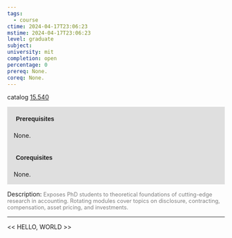 ```yaml
---
tags:
  - course
ctime: 2024-04-17T23:06:23
mstime: 2024-04-17T23:06:23
level: graduate
subject: 
university: mit
completion: open
percentage: 0
prereq: None.
coreq: None.
---
```


catalog [15.540](http://student.mit.edu/catalog/m15b.html#15.540)

<span style="display: block; padding: 15px; background-color: rgb(100, 100, 100, 0.2);"><font id="m_prereq1193_0" style="display: block; font-family: Arial, sans-serif; font-weight: bold; padding: 5px">Prerequisites</font><br><span id="prereq1193_0">None.</span></span>
<span style="display: block; padding: 15px; background-color: rgb(100, 100, 100, 0.2);"><font id="m_coreq1193_0" style="display: block; font-family: Arial, sans-serif; font-weight: bold; padding: 5px">Corequisites</font><br><span id="coreq1193_0">None.</span></span>

<font style="">Description:</font>
<font style="color: grey; font-size: 0.8rem;">Exposes PhD students to theoretical foundations of cutting-edge research in accounting. Rotating modules cover topics on disclosure, contracting, compensation, asset pricing, and investments.</font>



---

<< HELLO, WORLD >>
